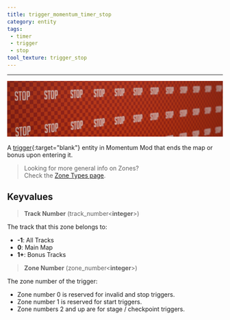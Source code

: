 ```yaml
---
title: trigger_momentum_timer_stop
category: entity
tags:
 - timer
 - trigger
 - stop
tool_texture: trigger_stop
---
```


----
![Stop tool texture](/assets/images/trigger_momentum_timer_stop/stop.jpg)
  
A [trigger](https://developer.valvesoftware.com/wiki/Triggers){:target="blank"} entity in Momentum Mod that ends the map or bonus upon entering it.
 
> Looking for more general info on Zones?   
> Check the [Zone Types page](/guide/zone-types/).

## Keyvalues

>**Track Number** (track_number&lt;**integer**&gt;)

The track that this zone belongs to: 

 - **-1**: All Tracks
 - **0**: Main Map
 - **1+**: Bonus Tracks

 >**Zone Number** (zone_number&lt;**integer**&gt;)

 The zone number of the trigger: 

 - Zone number 0 is reserved for invalid and stop triggers.
 - Zone number 1 is reserved for start triggers.
 - Zone numbers 2 and up are for stage / checkpoint triggers.  

